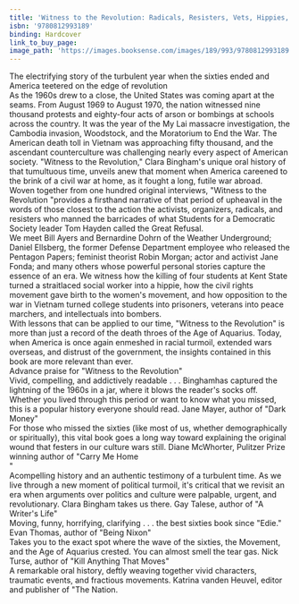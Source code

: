 ```yaml
---
title: 'Witness to the Revolution: Radicals, Resisters, Vets, Hippies, and the Year America Lost Its Mind and Found Its Soul'
isbn: '9780812993189'
binding: Hardcover
link_to_buy_page:
image_path: 'https://images.booksense.com/images/189/993/9780812993189.jpg'
---
```



The electrifying story of the turbulent year when the sixties ended and America teetered on the edge of revolution&nbsp;
<br>As the 1960s drew to a close, the United States was coming apart at the seams. From August 1969 to August 1970, the nation witnessed nine thousand protests and eighty-four acts of arson or bombings at schools across the country. It was the year of the My Lai massacre investigation, the Cambodia invasion, Woodstock, and the Moratorium to End the War. The American death toll in Vietnam was approaching fifty thousand, and the ascendant counterculture was challenging nearly every aspect of American society. "Witness to the Revolution," Clara Bingham's unique oral history of that tumultuous time, unveils anew that moment when America careened to the brink of a civil war at home, as it fought a long, futile war abroad.&nbsp;
<br>Woven together from one hundred original interviews, "Witness to the Revolution "provides a firsthand narrative of that period of upheaval in the words of those closest to the action the activists, organizers, radicals, and resisters who manned the barricades of what Students for a Democratic Society leader Tom Hayden called the Great Refusal.&nbsp;
<br>We meet Bill Ayers and Bernardine Dohrn of the Weather Underground; Daniel Ellsberg, the former Defense Department employee who released the Pentagon Papers; feminist theorist Robin Morgan; actor and activist Jane Fonda; and many others whose powerful personal stories capture the essence of an era. We witness how the killing of four students at Kent State turned a straitlaced social worker into a hippie, how the civil rights movement gave birth to the women's movement, and how opposition to the war in Vietnam turned college students into prisoners, veterans into peace marchers, and intellectuals into bombers.&nbsp;
<br>With lessons that can be applied to our time, "Witness to the Revolution" is more than just a record of the death throes of the Age of Aquarius. Today, when America is once again enmeshed in racial turmoil, extended wars overseas, and distrust of the government, the insights contained in this book are more relevant than ever.&nbsp;
<br>Advance praise for "Witness to the Revolution"&nbsp;
<br>Vivid, compelling, and addictively readable . . . Binghamhas captured the lightning of the 1960s in a jar, where it blows the reader's socks off. Whether you lived through this period or want to know what you missed, this is a popular history everyone should read. Jane Mayer, author of "Dark Money"&nbsp;
<br>For those who missed the sixties (like most of us, whether demographically or spiritually), this vital book goes a long way toward explaining the original wound that festers in our culture wars still. Diane McWhorter, Pulitzer Prize winning author of "Carry Me Home
<br>"
<br>Acompelling history and an authentic testimony of a turbulent time. As we live through a new moment of political turmoil, it's critical that we revisit an era when arguments over politics and culture were palpable, urgent, and revolutionary. Clara Bingham takes us there. Gay Talese, author of "A Writer's Life"&nbsp;
<br>Moving, funny, horrifying, clarifying . . . the best sixties book since "Edie." Evan Thomas, author of "Being Nixon"&nbsp;
<br>Takes you to the exact spot where the wave of the sixties, the Movement, and the Age of Aquarius crested. You can almost smell the tear gas. Nick Turse, author of "Kill Anything That Moves"&nbsp;
<br>A remarkable oral history, deftly weaving together vivid characters, traumatic events, and fractious movements. Katrina vanden Heuvel, editor and publisher of "The Nation.